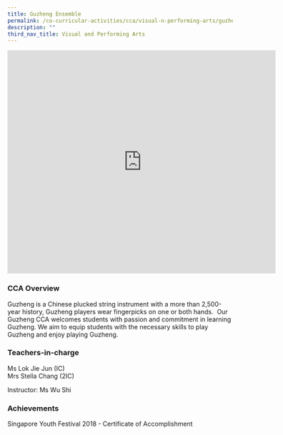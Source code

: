 ```yaml
---
title: Guzheng Ensemble
permalink: /co-curricular-activities/cca/visual-n-performing-arts/guzheng-ensemble/
description: ""
third_nav_title: Visual and Performing Arts
---
```


<iframe allowfullscreen="true" height="500" width="600" frameborder="0" src="https://docs.google.com/presentation/d/e/2PACX-1vQ0eypKxi_W7yAImeNls46_kOqV7hVpXPVCUXloKY3GtRcqMijXvL5HRkNVGGBGXpolECWOpnIyGp9S/embed?start=false&amp;loop=true&amp;delayms=10000"></iframe>

### CCA Overview

Guzheng is a Chinese plucked string instrument with a more than 2,500-year history, Guzheng players wear fingerpicks on one or both hands.&nbsp; Our Guzheng CCA welcomes students with passion and commitment in learning Guzheng. We aim to equip students with the necessary skills to play Guzheng and enjoy playing Guzheng.&nbsp;

### Teachers-in-charge

Ms Lok Jie Jun (IC) <br> 
Mrs Stella Chang (2IC)  
  
Instructor: Ms Wu Shi  

### Achievements

Singapore Youth Festival 2018 - Certificate of Accomplishment